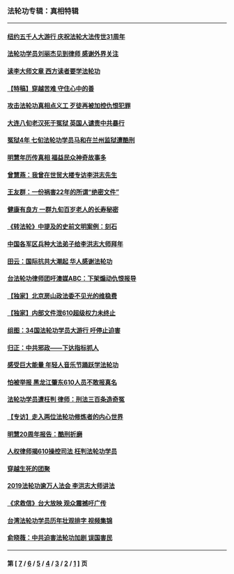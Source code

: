 ### 法轮功专辑：真相特辑
---
#### [纽约五千人大游行 庆祝法轮大法传世31周年](../../pages/nf4389/n13995110.md?06040430) 
#### [法轮功学员刘丽杰见到律师 感谢外界关注](../../pages/nf4389/n13927012.md?06040430) 
#### [读李大师文章 西方读者要学法轮功](../../pages/nf4389/n13925142.md?06040430) 
#### [【特稿】穿越苦难 守住心中的善](../../pages/nf4389/n13784979.md?06040430) 
#### [攻击法轮功真相点义工 歹徒再被加控仇恨犯罪](../../pages/nf4389/n13601019.md?06040430) 
#### [大连八旬老汉死于冤狱 英国人谴责中共暴行](../../pages/nf4389/n13480118.md?06040430) 
#### [冤狱4年 七旬法轮功学员马和在兰州监狱遭酷刑](../../pages/nf4389/n13304688.md?06040430) 
#### [明慧年历传真相 福益民众神奇故事多](../../pages/nf4389/n13294545.md?06040430) 
#### [曾慧燕：我曾在世贸大楼专访李洪志先生](../../pages/nf4389/n12898729.md?06040430) 
#### [王友群：一份祸害22年的所谓“绝密文件”](../../pages/nf4389/n12871750.md?06040430) 
#### [健康有良方 一群九旬百岁老人的长寿秘密](../../pages/nf4389/n12847475.md?06040430) 
#### [《转法轮》中提及的史前文明案例：刻石](../../pages/nf4389/n12758577.md?06040430) 
#### [中国各军区兵种大法弟子给李洪志大师拜年](../../pages/nf4389/n12750047.md?06040430) 
#### [田云：国际抗共大潮起 华人感谢法轮功](../../pages/nf4389/n12357708.md?06040430) 
#### [台法轮功律师团吁澳媒ABC：下架煽动仇恨报导](../../pages/nf4389/n12279917.md?06040430) 
#### [【独家】北京房山政法委不见光的维稳费](../../pages/nf4389/n12031979.md?06040430) 
#### [【独家】内部文件泄610超级权力未终止](../../pages/nf4389/n12023895.md?06040430) 
#### [组图：34国法轮功学员大游行 吁停止迫害](../../pages/nf4389/n11492658.md?06040430) 
#### [归正：中共邪政——下达指标抓人](../../pages/nf4389/n11474770.md?06040430) 
#### [感受巨大能量 年轻人音乐节踊跃学法轮功](../../pages/nf4389/n11441981.md?06040430) 
#### [怕被举报 黑龙江肇东610人员不敢报真名](../../pages/nf4389/n11436499.md?06040430) 
#### [法轮功学员遭枉判 律师：刑法三百条造奇冤](../../pages/nf4389/n11433943.md?06040430) 
#### [【专访】走入两位法轮功修炼者的内心世界](../../pages/nf4389/n11415623.md?06040430) 
#### [明慧20周年报告：酷刑折磨](../../pages/nf4389/n11387954.md?06040430) 
#### [人权律师揭610操控司法 枉判法轮功学员](../../pages/nf4389/n11313370.md?06040430) 
#### [穿越生死的团聚](../../pages/nf4389/n11258922.md?06040430) 
#### [2019法轮功逾万人法会 李洪志大师讲法](../../pages/nf4389/n11265303.md?06040430) 
#### [《求救信》台大放映 观众震撼吁广传](../../pages/nf4389/n10922251.md?06040430) 
#### [台湾法轮功学员历年壮观排字 视频集锦](../../pages/nf4389/n10878789.md?06040430) 
#### [俞晓薇：中共迫害法轮功加剧 误国害民](../../pages/nf4389/n10859260.md?06040430) 

---
#### 第 [ [7](./7.md?06040430) / [6](./6.md?06040430) / [5](./5.md?06040430) / [4](./4.md?06040430) / [3](./3.md?06040430) / [2](./2.md?06040430) / [1](./1.md?06040430) ] 页
